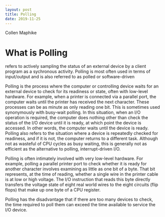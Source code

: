 ```yaml
---
layout: post
title: Polling
date: 2019-11-25
---
```


Collen Maphike

# What is Polling

refers to actively sampling the status of an external device by a client program as a sychronous activity. Polling is most often used in terms of input/output and is also referred to as polled or software-driven

Polling is the process where the computer or controlling device waits for an external device to check for its readiness or state, often with low-level hardware. For example, when a printer is connected via a parallel port, the computer waits until the printer has received the next character. These processes can be as minute as only reading one bit. Τhis is sometimes used synonymously with busy-wait polling. In this situation, when an I/O operation is required, the computer does nothing other than check the status of the I/O device until it is ready, at which point the device is accessed. In other words, the computer waits until the device is ready. Polling also refers to the situation where a device is repeatedly checked for readiness, and if it is not, the computer returns to a different task. Although not as wasteful of CPU cycles as busy waiting, this is generally not as efficient as the alternative to polling, interrupt-driven I/O.

Polling is often intimately involved with very low-level hardware. For example, polling a parallel printer port to check whether it is ready for another character involves examining as little as one bit of a byte. That bit represents, at the time of reading, whether a single wire in the printer cable is at low or high voltage. The I/O instruction that reads this byte directly transfers the voltage state of eight real world wires to the eight circuits (flip flops) that make up one byte of a CPU register.

Polling has the disadvantage that if there are too many devices to check, the time required to poll them can exceed the time available to service the I/O device.